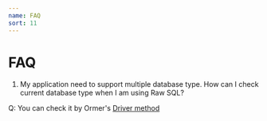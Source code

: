 ```yaml
---
name: FAQ
sort: 11
---
```


# FAQ

1. My application need to support multiple database type. How can I check current database type when I am using Raw SQL?

Q: You can check it by Ormer's [Driver method](Models_ORM#driver)
